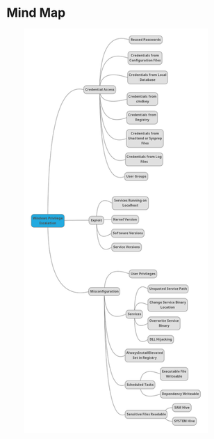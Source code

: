 # Mind Map

<figure><img src="../../../.gitbook/assets/image (1).png" alt=""><figcaption></figcaption></figure>
